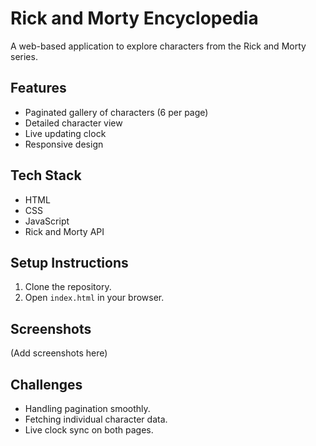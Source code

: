 # Rick and Morty Encyclopedia

A web-based application to explore characters from the Rick and Morty series.

## Features
- Paginated gallery of characters (6 per page)
- Detailed character view
- Live updating clock
- Responsive design

## Tech Stack
- HTML
- CSS
- JavaScript
- Rick and Morty API

## Setup Instructions
1. Clone the repository.
2. Open `index.html` in your browser.

## Screenshots
(Add screenshots here)

## Challenges
- Handling pagination smoothly.
- Fetching individual character data.
- Live clock sync on both pages.

